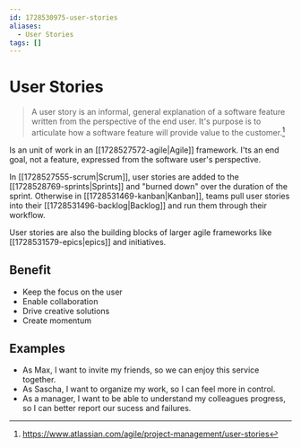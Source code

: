 ```yaml
---
id: 1728530975-user-stories
aliases:
  - User Stories
tags: []
---
```


# User Stories

> A user story is an informal, general explanation of a software feature written from the perspective of the end user. It's purpose is to articulate how a software feature will provide value to the customer.[^1]

Is an unit of work in an [[1728527572-agile|Agile]] framework. I'ts an end goal, not a feature, expressed from the software user's perspective.

In [[1728527555-scrum|Scrum]], user stories are added to the [[1728528769-sprints|Sprints]] and "burned down" over the duration of the sprint. Otherwise in [[1728531469-kanban|Kanban]], teams pull user stories into their [[1728531496-backlog|Backlog]] and run them through their workflow.

User stories are also the building blocks of larger agile frameworks like [[1728531579-epics|epics]] and initiatives.

## Benefit

- Keep the focus on the user
- Enable collaboration
- Drive creative solutions
- Create momentum

## Examples

- As Max, I want to invite my friends, so we can enjoy this service together.
- As Sascha, I want to organize my work, so I can feel more in control.
- As a manager, I want to be able to understand my colleagues progress, so I can better report our sucess and failures.

[^1]: https://www.atlassian.com/agile/project-management/user-stories

